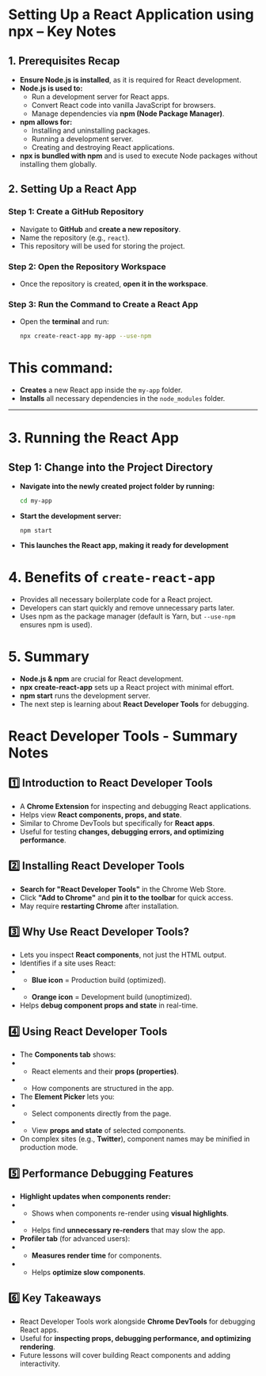 # Setting Up a React Application using npx – Key Notes

## 1. Prerequisites Recap

- **Ensure Node.js is installed**, as it is required for React development.
- **Node.js is used to:**
  - Run a development server for React apps.
  - Convert React code into vanilla JavaScript for browsers.
  - Manage dependencies via **npm (Node Package Manager)**.
- **npm allows for:**
  - Installing and uninstalling packages.
  - Running a development server.
  - Creating and destroying React applications.
- **npx is bundled with npm** and is used to execute Node packages without installing them globally.

## 2. Setting Up a React App

### **Step 1: Create a GitHub Repository**
- Navigate to **GitHub** and **create a new repository**.
- Name the repository (e.g., `react`).
- This repository will be used for storing the project.

### **Step 2: Open the Repository Workspace**
- Once the repository is created, **open it in the workspace**.

### **Step 3: Run the Command to Create a React App**
- Open the **terminal** and run:
  ```sh
  npx create-react-app my-app --use-npm
  ``` 
# **This command:**
- **Creates** a new React app inside the `my-app` folder.
- **Installs** all necessary dependencies in the `node_modules` folder.

---

# **3. Running the React App**

## **Step 1: Change into the Project Directory**
- **Navigate into the newly created project folder by running:**

  ```sh
  cd my-app
  ``` 
- **Start the development server:**

  ```
  npm start
  ```
- **This launches the React app, making it ready for development**

# **4. Benefits of `create-react-app`**
- Provides all necessary boilerplate code for a React project.
- Developers can start quickly and remove unnecessary parts later.
- Uses npm as the package manager (default is Yarn, but `--use-npm` ensures npm is used).

# **5. Summary**
- **Node.js & npm** are crucial for React development.
- **npx create-react-app** sets up a React project with minimal effort.
- **npm start** runs the development server.
- The next step is learning about **React Developer Tools** for debugging.

# React Developer Tools - Summary Notes
## 1️⃣ Introduction to React Developer Tools
- A **Chrome Extension** for inspecting and debugging React applications.
- Helps view **React components, props, and state**.
- Similar to Chrome DevTools but specifically for **React apps**.
- Useful for testing **changes, debugging errors, and optimizing performance**.

## 2️⃣ Installing React Developer Tools
- **Search for "React Developer Tools"** in the Chrome Web Store.
- Click **"Add to Chrome"** and **pin it to the toolbar** for quick access.
- May require **restarting Chrome** after installation.

## 3️⃣ Why Use React Developer Tools?
- Lets you inspect **React components**, not just the HTML output.
- Identifies if a site uses React:
- - **Blue icon** = Production build (optimized).
- - **Orange icon** = Development build (unoptimized).
- Helps **debug component props and state** in real-time.

## 4️⃣ Using React Developer Tools
- The **Components tab** shows:
- - React elements and their **props (properties)**.
- - How components are structured in the app.
- The **Element Picker** lets you:
- - Select components directly from the page.
- - View **props and state** of selected components.
- On complex sites (e.g., **Twitter**), component names may be minified in production mode.

## 5️⃣ Performance Debugging Features
- **Highlight updates when components render:**
- - Shows when components re-render using **visual highlights**.
- - Helps find **unnecessary re-renders** that may slow the app.
- **Profiler tab** (for advanced users):
- - **Measures render time** for components.
- - Helps **optimize slow components**.

## 6️⃣ Key Takeaways
- React Developer Tools work alongside **Chrome DevTools** for debugging React apps.
- Useful for **inspecting props, debugging performance, and optimizing rendering**.
- Future lessons will cover building React components and adding interactivity.
